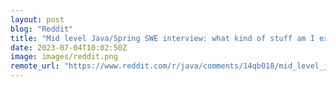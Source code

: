 ```yaml
---
layout: post
blog: "Reddit"
title: "Mid level Java/Spring SWE interview: what kind of stuff am I expected to know?"
date: 2023-07-04T10:02:50Z
image: images/reddit.png
remote_url: "https://www.reddit.com/r/java/comments/14qb018/mid_level_javaspring_swe_interview_what_kind_of/"
---
```

